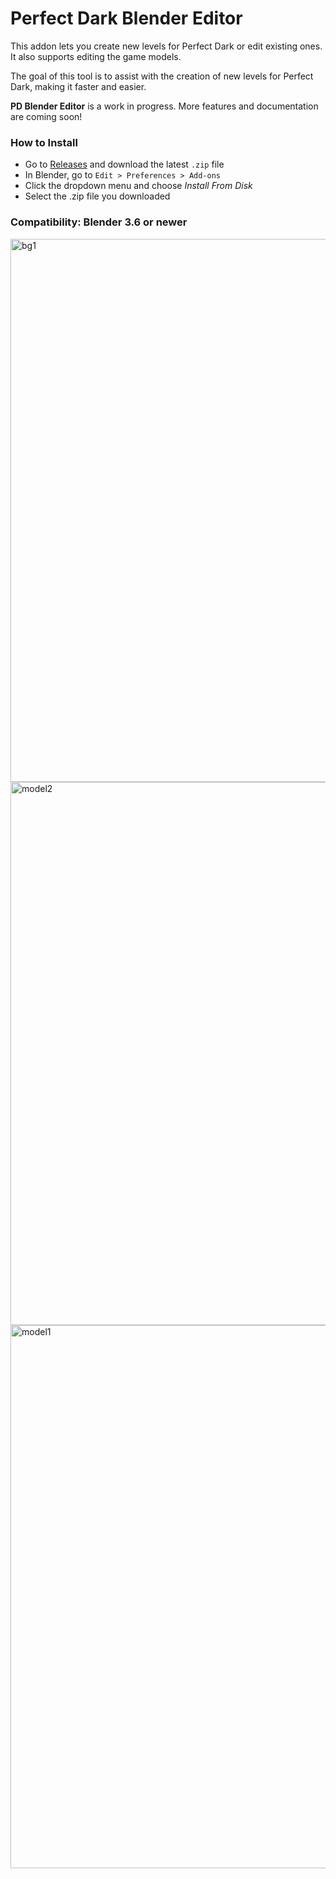 # Perfect Dark Blender Editor

This addon lets you create new levels for Perfect Dark or edit existing ones. It also supports editing the game models.

The goal of this tool is to assist with the creation of new levels for Perfect Dark, making it faster and easier.

**PD Blender Editor** is a work in progress. More features and documentation are coming soon!

### How to Install
- Go to [Releases](https://github.com/rafccq/pd_blendtools/releases) and download the latest `.zip` file
- In Blender, go to `Edit > Preferences > Add-ons`
- Click the dropdown menu and choose *Install From Disk*
- Select the .zip file you downloaded

### Compatibility: Blender 3.6 or newer

<img width="1526" height="869" alt="bg1" src="https://github.com/user-attachments/assets/bc0d39c2-53c7-458e-8cb5-b6caf62fd9fc" />
<img width="1526" height="869" alt="model2" src="https://github.com/user-attachments/assets/8182d544-420f-4163-ab7f-8de3d7a2c107" />
<img width="1526" height="869" alt="model1" src="https://github.com/user-attachments/assets/cf78879f-3c27-4063-8c2a-e856f0f8cc7f" />
